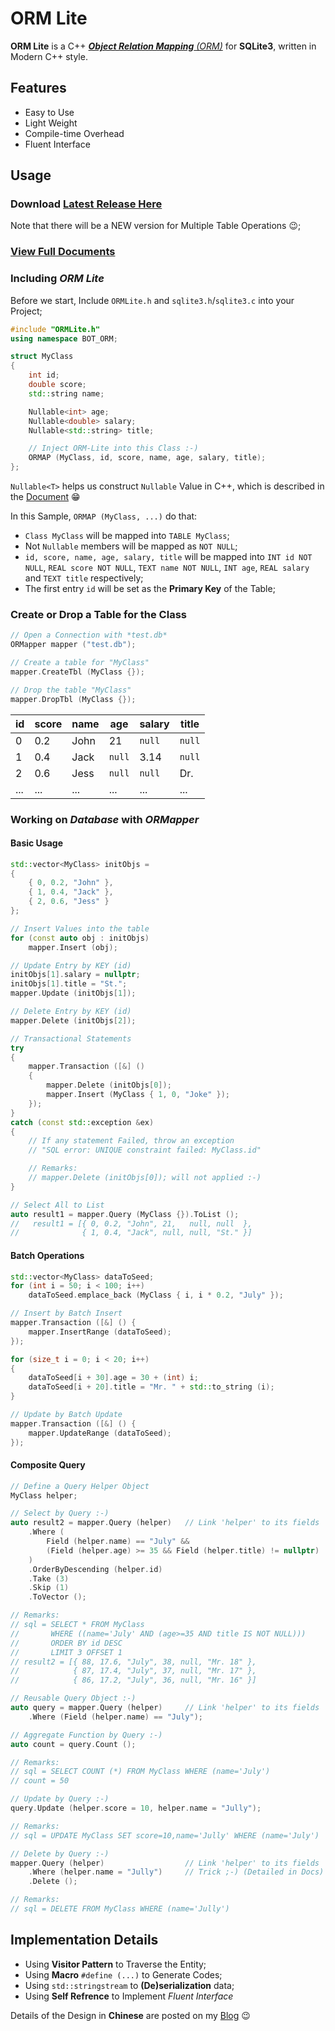 ﻿# ORM Lite

**ORM Lite** is a C++ [_**Object Relation Mapping** (ORM)_](https://en.wikipedia.org/wiki/Object-relational_mapping) for **SQLite3**,
written in Modern C++ style.

## Features

- Easy to Use
- Light Weight
- Compile-time Overhead
- Fluent Interface

## Usage

### Download [Latest Release Here](https://github.com/BOT-Man-JL/ORM-Lite/releases/latest)

Note that there will be a NEW version for Multiple Table Operations 😉;

### [View Full Documents](docs/ORM-Lite-doc.md)

### Including *ORM Lite*

Before we start,
Include `ORMLite.h` and `sqlite3.h`/`sqlite3.c` into your Project;

``` cpp
#include "ORMLite.h"
using namespace BOT_ORM;

struct MyClass
{
    int id;
    double score;
    std::string name;

    Nullable<int> age;
    Nullable<double> salary;
    Nullable<std::string> title;

    // Inject ORM-Lite into this Class :-)
    ORMAP (MyClass, id, score, name, age, salary, title);
};
```

`Nullable<T>` helps us construct `Nullable` Value in C++,
which is described in the [Document](docs/ORM-Lite-doc.md) 😁

In this Sample, `ORMAP (MyClass, ...)` do that:
- `Class MyClass` will be mapped into `TABLE MyClass`;
- Not `Nullable` members will be mapped as `NOT NULL`;
- `id, score, name, age, salary, title` will be mapped into 
  `INT id NOT NULL`, `REAL score NOT NULL`, `TEXT name NOT NULL`,
  `INT age`, `REAL salary` and `TEXT title` respectively;
- The first entry `id` will be set as the **Primary Key** of the Table;

### Create or Drop a Table for the Class

``` cpp
// Open a Connection with *test.db*
ORMapper mapper ("test.db");

// Create a table for "MyClass"
mapper.CreateTbl (MyClass {});

// Drop the table "MyClass"
mapper.DropTbl (MyClass {});
```

| id| score| name|    age|  salary|  title|
|---|------|-----|-------|--------|-------|
|  0|   0.2| John|     21|  `null`| `null`|
|  1|   0.4| Jack| `null`|    3.14| `null`|
|  2|   0.6| Jess| `null`|  `null`|    Dr.|
|...|   ...|  ...|    ...|     ...|    ...|

### Working on *Database* with *ORMapper*

#### Basic Usage

``` cpp
std::vector<MyClass> initObjs =
{
    { 0, 0.2, "John" },
    { 1, 0.4, "Jack" },
    { 2, 0.6, "Jess" }
};

// Insert Values into the table
for (const auto obj : initObjs)
    mapper.Insert (obj);

// Update Entry by KEY (id)
initObjs[1].salary = nullptr;
initObjs[1].title = "St.";
mapper.Update (initObjs[1]);

// Delete Entry by KEY (id)
mapper.Delete (initObjs[2]);

// Transactional Statements
try
{
    mapper.Transaction ([&] ()
    {
        mapper.Delete (initObjs[0]);
        mapper.Insert (MyClass { 1, 0, "Joke" });
    });
}
catch (const std::exception &ex)
{
    // If any statement Failed, throw an exception
    // "SQL error: UNIQUE constraint failed: MyClass.id"

    // Remarks:
    // mapper.Delete (initObjs[0]); will not applied :-)
}

// Select All to List
auto result1 = mapper.Query (MyClass {}).ToList ();
//   result1 = [{ 0, 0.2, "John", 21,   null, null  },
//              { 1, 0.4, "Jack", null, null, "St." }]
```

#### Batch Operations

``` cpp
std::vector<MyClass> dataToSeed;
for (int i = 50; i < 100; i++)
    dataToSeed.emplace_back (MyClass { i, i * 0.2, "July" });

// Insert by Batch Insert
mapper.Transaction ([&] () {
    mapper.InsertRange (dataToSeed);
});

for (size_t i = 0; i < 20; i++)
{
    dataToSeed[i + 30].age = 30 + (int) i;
    dataToSeed[i + 20].title = "Mr. " + std::to_string (i);
}

// Update by Batch Update
mapper.Transaction ([&] () {
    mapper.UpdateRange (dataToSeed);
});
```

#### Composite Query

``` cpp
// Define a Query Helper Object
MyClass helper;

// Select by Query :-)
auto result2 = mapper.Query (helper)   // Link 'helper' to its fields
    .Where (
        Field (helper.name) == "July" &&
        (Field (helper.age) >= 35 && Field (helper.title) != nullptr)
    )
    .OrderByDescending (helper.id)
    .Take (3)
    .Skip (1)
    .ToVector ();

// Remarks:
// sql = SELECT * FROM MyClass
//       WHERE ((name='July' AND (age>=35 AND title IS NOT NULL)))
//       ORDER BY id DESC
//       LIMIT 3 OFFSET 1
// result2 = [{ 88, 17.6, "July", 38, null, "Mr. 18" },
//            { 87, 17.4, "July", 37, null, "Mr. 17" },
//            { 86, 17.2, "July", 36, null, "Mr. 16" }]

// Reusable Query Object :-)
auto query = mapper.Query (helper)     // Link 'helper' to its fields
    .Where (Field (helper.name) == "July");

// Aggregate Function by Query :-)
auto count = query.Count ();

// Remarks:
// sql = SELECT COUNT (*) FROM MyClass WHERE (name='July')
// count = 50

// Update by Query :-)
query.Update (helper.score = 10, helper.name = "Jully");

// Remarks:
// sql = UPDATE MyClass SET score=10,name='Jully' WHERE (name='July')

// Delete by Query :-)
mapper.Query (helper)                  // Link 'helper' to its fields
    .Where (helper.name = "Jully")     // Trick ;-) (Detailed in Docs)
    .Delete ();

// Remarks:
// sql = DELETE FROM MyClass WHERE (name='Jully')
```

## Implementation Details

- Using **Visitor Pattern** to Traverse the Entity;
- Using **Macro** `#define (...)` to Generate Codes;
- Using `std::stringstream` to **(De)serialization** data;
- Using **Self Refrence** to Implement *Fluent Interface*

Details of the Design in **Chinese** are posted on my
[Blog](https://BOT-Man-JL.github.io/articles/#2016/How-to-Design-a-Naive-Cpp-ORM) 😉